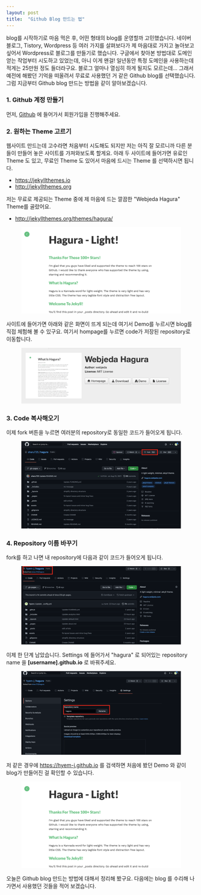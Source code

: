 ```yaml
---
layout: post
title:  "Github Blog 만드는 법"
---
```



blog를 시작하기로 마음 먹은 후, 어떤 형태의 blog를 운영할까 고민했습니다.
네이버 블로그, Tistory, Wordpress 등 여러 가지를 살펴보다가 제 마음대로 가지고 놀아보고 싶어서 Wordpress로 블로그를 만들기로 했습니다. 구글에서 찾아본 방법대로 도메인 얻는 작업부터 시도하고 있었는데, 아니 이게 왠걸! 일년동안 특정 도메인을 사용하는데 적게는 25만원 정도 들더라구요. 블로그 얼마나 열심히 하게 될지도 모르는데... 그래서 예전에 해봤던 기억을 떠올려서 무료로 사용했던 거 같은 Github blog를 선택했습니다. 그럼 지금부터 Github blog 만드는 방법을 같이 알아보겠습니다.

### 1. Github 계정 만들기
먼저, [Github](https://github.com) 에 들어가서 회원가입을 진행해주세요. 

### 2. 원하는 Theme 고르기
웹사이트 만드는데 고수라면 처음부터 시도해도 되지만 저는 아직 잘 모르니까 다른 분들이 만들어 놓은 사이트를 가져와보도록 할게요. 아래 두 사이트에 들어가면 유료인 Theme 도 있고, 무료인 Theme 도 있어서 마음에 드시는 Theme 를 선택하시면 됩니다.

- https://jekyllthemes.io
- http://jekyllthemes.org

저는 무료로 제공되는 Theme 중에 제 마음에 드는 깔끔한 "Webjeda Hagura" Theme를 골랐어요.
- http://jekyllthemes.org/themes/hagura/

<figure>
    <img src="../assets/images/220114/hagura_demo.png">
</figure>

사이트에 들어가면 아래와 같은 화면이 뜨게 되는데 여기서 Demo를 누르시면 blog를 직접 체험해 볼 수 있구요. 여기서 hompage를 누르면 code가 저장된 repository로 이동합니다. 
<figure>
    <img src="../assets/images/220114/hagura.png">
</figure>

### 3. Code 복사해오기
이제 fork 버튼을 누르면 여러분의 repository로 동일한 코드가 들어오게 됩니다. 
<figure>
    <img src="../assets/images/220114/repository.png">
</figure>

### 4. Repository 이름 바꾸기
fork를 하고 나면 내 repository에 다음과 같이 코드가 들어오게 됩니다.
<figure>
    <img src="../assets/images/220114/after_fork.png">
</figure>

이제 한 단계 남았습니다. Settings 에 들어가서 "hagura" 로 되어있는 repository name 을 **[username].github.io** 로 바꿔주세요.
<figure>
    <img src="../assets/images/220114/name_change.png">
</figure>

저 같은 경우에 https://hyem-j.github.io 를 검색하면 처음에 봤던 Demo 와 같이 blog가 만들어진 걸 확인할 수 있습니다.
<figure>
    <img src="../assets/images/220114/hagura_demo.png">
</figure>

오늘은 Github blog 만드는 방법에 대해서 정리해 봤구요. 다음에는 blog 를 수리해 나가면서 사용했던 것들을 적어 보겠습니다.
